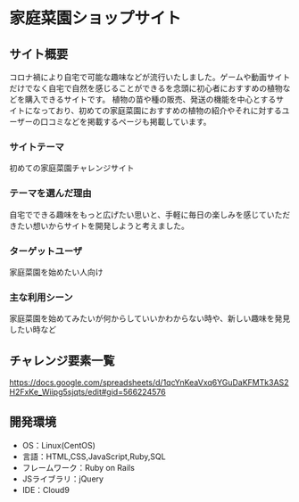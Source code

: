 # 家庭菜園ショップサイト


## サイト概要
コロナ禍により自宅で可能な趣味などが流行いたしました。ゲームや動画サイトだけでなく自宅で自然を感じることができるを念頭に初心者におすすめの植物などを購入できるサイトです。
植物の苗や種の販売、発送の機能を中心とするサイトになっており、初めての家庭菜園におすすめの植物の紹介やそれに対するユーザーの口コミなどを掲載するページも掲載しています。

### サイトテーマ
初めての家庭菜園チャレンジサイト

### テーマを選んだ理由
自宅でできる趣味をもっと広げたい思いと、手軽に毎日の楽しみを感じていただきたい想いからサイトを開発しようと考えました。

### ターゲットユーザ
家庭菜園を始めたい人向け

### 主な利用シーン
家庭菜園を始めてみたいが何からしていいかわからない時や、新しい趣味を発見したい時など



## チャレンジ要素一覧
https://docs.google.com/spreadsheets/d/1qcYnKeaVxq6YGuDaKFMTk3AS2H2FxKe_Wiipg5sjqts/edit#gid=566224576

## 開発環境
- OS：Linux(CentOS)
- 言語：HTML,CSS,JavaScript,Ruby,SQL
- フレームワーク：Ruby on Rails
- JSライブラリ：jQuery
- IDE：Cloud9


